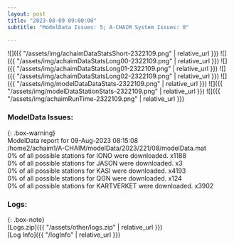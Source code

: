 ```yaml
---
layout: post
title: "2023-08-09 09:00:00"
subtitle: "ModelData Issues: 5; A-CHAIM System Issues: 0"

---
```


![]({{ "/assets/img/achaimDataStatsShort-2322109.png" | relative_url }})
![]({{ "/assets/img/achaimDataStatsLong00-2322109.png" | relative_url }})
![]({{ "/assets/img/achaimDataStatsLong01-2322109.png" | relative_url }})
![]({{ "/assets/img/achaimDataStatsLong02-2322109.png" | relative_url }})
![]({{ "/assets/img/modelDataDataStats-2322109.png" | relative_url }})
![]({{ "/assets/img/modelDataStationStats-2322109.png" | relative_url }})
![]({{ "/assets/img/achaimRunTime-2322109.png" | relative_url }})


### ModelData Issues:  
  
{: .box-warning}  
 ModelData report for 09-Aug-2023 08:15:08   
 /home2/achaim1/A-CHAIM/modelData/2023/221/08/modelData.mat   
 0% of all possible stations for IONO were downloaded. x1188   
 0% of all possible stations for JASON were downloaded. x3   
 0% of all possible stations for KASI were downloaded. x4193   
 0% of all possible stations for QGN were downloaded. x124   
 0% of all possible stations for KARTVERKET were downloaded. x3902   
  


### Logs:  
  
{: .box-note}  
[Logs.zip]({{ "/assets/other/logs.zip" | relative_url }})  
[Log Info]({{ "/logInfo" | relative_url }})  
